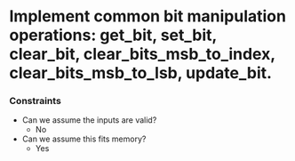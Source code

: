 # Implement common bit manipulation operations: get_bit, set_bit, clear_bit, clear_bits_msb_to_index, clear_bits_msb_to_lsb, update_bit.

### Constraints

 * Can we assume the inputs are valid?
    * No
 * Can we assume this fits memory?
     * Yes

